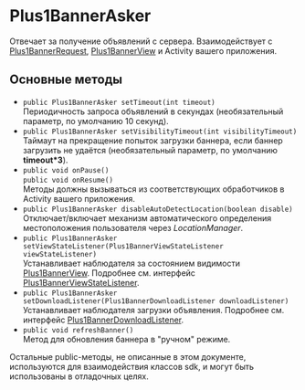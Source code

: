 Plus1BannerAsker
================
Отвечает за получение объявлений с сервера. Взаимодействует с [Plus1BannerRequest](doc/Plus1BannerRequest.md), [Plus1BannerView](doc/Plus1BannerView.md) и Activity вашего приложения.

Основные методы
------------------
* `public Plus1BannerAsker setTimeout(int timeout)`  
  Периодичность запроса объявлений в секундах (необязательный параметр, по умолчанию 10 секунд).
* `public Plus1BannerAsker setVisibilityTimeout(int visibilityTimeout)`  
  Таймаут на прекращение попыток загрузки баннера, если баннер загрузить не удаётся (необязательный параметр, по умолчанию **timeout*3**).
* `public void onPause()`  
  `public void onResume()`  
  Методы должны вызываться из соответствующих обработчиков в Activity вашего приложения.
* `public Plus1BannerAsker disableAutoDetectLocation(boolean disable)`
  Отключает/включает механизм автоматического определения местоположения пользователя через *LocationManager*.
* `public Plus1BannerAsker setViewStateListener(Plus1BannerViewStateListener viewStateListener)`  
  Устанавливает наблюдателя за состоянием видимости [Plus1BannerView](doc/Plus1BannerView.md). Подробнее см. интерфейс [Plus1BannerViewStateListener](doc/Plus1BannerViewStateListener.md).
* `public Plus1BannerAsker setDownloadListener(Plus1BannerDownloadListener downloadListener)`  
  Устанавливает наблюдателя загрузки объявления. Подробнее см. интерфейс [Plus1BannerDownloadListener](doc/Plus1BannerDownloadListener.md).
* `public void refreshBanner()`  
  Метод для обновления баннера в "ручном" режиме.

Остальные public-методы, не описанные в этом документе, используются для взаимодействия классов sdk, и могут быть использованы в отладочных целях.
